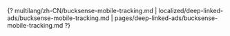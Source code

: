 {? multilang/zh-CN/bucksense-mobile-tracking.md | localized/deep-linked-ads/bucksense-mobile-tracking.md | pages/deep-linked-ads/bucksense-mobile-tracking.md ?}
